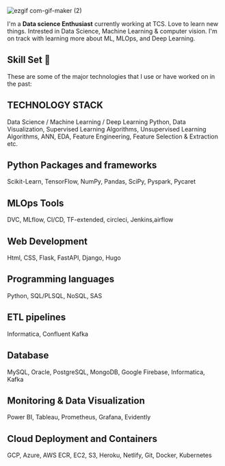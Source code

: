 ![ezgif com-gif-maker (2)](https://user-images.githubusercontent.com/112580014/201410781-a318dd47-e70d-4e09-ac26-d6b4e90e235a.gif)


I'm a **Data science Enthusiast** currently working at TCS. Love to learn new things. Intrested in Data Science, Machine Learning & computer vision. I'm on track with learning more about ML, MLOps, and Deep Learning.

## Skill Set :muscle:

These are some of the major technologies that I use or have worked on in the past:


## TECHNOLOGY STACK
Data Science / Machine Learning / Deep Learning
Python, Data Visualization, Supervised Learning Algorithms,
Unsupervised Learning Algorithms, ANN, EDA, Feature
Engineering, Feature Selection & Extraction etc.

## Python Packages and frameworks
Scikit-Learn, TensorFlow, NumPy, Pandas, SciPy,
Pyspark, Pycaret

## MLOps Tools
DVC, MLflow, CI/CD, TF-extended, circleci, Jenkins,airflow

## Web Development
Html, CSS, Flask, FastAPI, Django, Hugo

## Programming languages
Python, SQL/PLSQL, NoSQL, SAS

## ETL pipelines
Informatica, Confluent Kafka

## Database
MySQL, Oracle, PostgreSQL, MongoDB, Google Firebase, Informatica, Kafka

## Monitoring & Data Visualization
Power BI, Tableau, Prometheus, Grafana, Evidently

## Cloud Deployment and Containers
GCP, Azure, AWS ECR, EC2, S3, Heroku, Netlify, Git, Docker, Kubernetes
